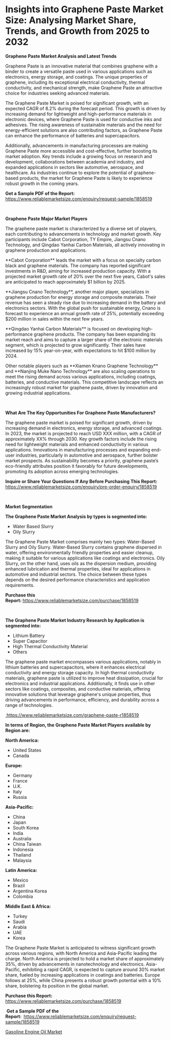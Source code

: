 <p><h1>Insights into Graphene Paste Market Size: Analysing Market Share, Trends, and Growth from 2025 to 2032</h1></p><p><strong>Graphene Paste Market Analysis and Latest Trends</strong></p>
<p><p>Graphene Paste is an innovative material that combines graphene with a binder to create a versatile paste used in various applications such as electronics, energy storage, and coatings. The unique properties of graphene, including its exceptional electrical conductivity, thermal conductivity, and mechanical strength, make Graphene Paste an attractive choice for industries seeking advanced materials.</p><p>The Graphene Paste Market is poised for significant growth, with an expected CAGR of 8.2% during the forecast period. This growth is driven by increasing demand for lightweight and high-performance materials in electronic devices, where Graphene Paste is used for conductive inks and adhesives. The rising awareness of sustainable materials and the need for energy-efficient solutions are also contributing factors, as Graphene Paste can enhance the performance of batteries and supercapacitors.</p><p>Additionally, advancements in manufacturing processes are making Graphene Paste more accessible and cost-effective, further boosting its market adoption. Key trends include a growing focus on research and development, collaborations between academia and industry, and expanded applications in sectors like automotive, aerospace, and healthcare. As industries continue to explore the potential of graphene-based products, the market for Graphene Paste is likely to experience robust growth in the coming years.</p></p>
<p><strong>Get a Sample PDF of the Report:&nbsp;</strong> <a href="https://www.reliablemarketsize.com/enquiry/request-sample/1858519?utm_campaign=2747&utm_medium=2&utm_source=Github&utm_content=ia&utm_term=02042025&utm_id=graphene-paste">https://www.reliablemarketsize.com/enquiry/request-sample/1858519</a></p>
<p>&nbsp;</p>
<p><strong>Graphene Paste Major Market Players</strong></p>
<p><p>The graphene paste market is characterized by a diverse set of players, each contributing to advancements in technology and market growth. Key participants include Cabot Corporation, TY Empire, Jiangsu Cnano Technology, and Qingdao Yanhai Carbon Materials, all actively innovating in graphene production and applications.</p><p>**Cabot Corporation** leads the market with a focus on specialty carbon black and graphene materials. The company has reported significant investments in R&D, aiming for increased production capacity. With a projected market growth rate of 20% over the next five years, Cabot's sales are anticipated to reach approximately $1 billion by 2025.</p><p>**Jiangsu Cnano Technology**, another major player, specializes in graphene production for energy storage and composite materials. Their revenue has seen a steady rise due to increasing demand in the battery and electronics sectors. With the global push for sustainable energy, Cnano is forecast to experience an annual growth rate of 25%, potentially exceeding $200 million in sales within the next few years.</p><p>**Qingdao Yanhai Carbon Materials** is focused on developing high-performance graphene products. The company has been expanding its market reach and aims to capture a larger share of the electronic materials segment, which is projected to grow significantly. Their sales have increased by 15% year-on-year, with expectations to hit $100 million by 2024.</p><p>Other notable players such as **Xiamen Knano Graphene Technology** and **Nanjing Muke Nano Technology** are also scaling operations to meet the rising demand across various applications, including coatings, batteries, and conductive materials. This competitive landscape reflects an increasingly robust market for graphene paste, driven by innovation and growing industrial applications.</p></p>
<p>&nbsp;</p>
<p><strong>What Are The Key Opportunities For Graphene Paste Manufacturers?</strong></p>
<p><p>The graphene paste market is poised for significant growth, driven by increasing demand in electronics, energy storage, and advanced coatings. In 2023, the market is projected to reach USD XXX million, with a CAGR of approximately XX% through 2030. Key growth factors include the rising need for lightweight materials and enhanced conductivity in various applications. Innovations in manufacturing processes and expanding end-user industries, particularly in automotive and aerospace, further bolster market prospects. As sustainability becomes a priority, graphene paste’s eco-friendly attributes position it favorably for future developments, promoting its adoption across emerging technologies.</p></p>
<p><strong>Inquire or Share Your Questions If Any Before Purchasing This Report:</strong> <a href="https://www.reliablemarketsize.com/enquiry/pre-order-enquiry/1858519?utm_campaign=2747&utm_medium=2&utm_source=Github&utm_content=ia&utm_term=02042025&utm_id=graphene-paste">https://www.reliablemarketsize.com/enquiry/pre-order-enquiry/1858519</a></p>
<p>&nbsp;</p>
<p><strong>Market Segmentation</strong></p>
<p><strong>The Graphene Paste Market Analysis by types is segmented into:</strong></p>
<p><ul><li>Water Based Slurry</li><li>Oily Slurry</li></ul></p>
<p><p>The Graphene Paste Market comprises mainly two types: Water-Based Slurry and Oily Slurry. Water-Based Slurry contains graphene dispersed in water, offering environmentally friendly properties and easier cleanup, making it suitable for various applications like coatings and electronics. Oily Slurry, on the other hand, uses oils as the dispersion medium, providing enhanced lubrication and thermal properties, ideal for applications in automotive and industrial sectors. The choice between these types depends on the desired performance characteristics and application requirements.</p></p>
<p><strong>Purchase this Report:&nbsp;</strong><a href="https://www.reliablemarketsize.com/purchase/1858519?utm_campaign=2747&utm_medium=2&utm_source=Github&utm_content=ia&utm_term=02042025&utm_id=graphene-paste">https://www.reliablemarketsize.com/purchase/1858519</a></p>
<p>&nbsp;</p>
<p><strong>The Graphene Paste Market Industry Research by Application is segmented into:</strong></p>
<p><ul><li>Lithium Battery</li><li>Super Capacitor</li><li>High Thermal Conductivity Material</li><li>Others</li></ul></p>
<p><p>The graphene paste market encompasses various applications, notably in lithium batteries and supercapacitors, where it enhances electrical conductivity and energy storage capacity. In high thermal conductivity materials, graphene paste is utilized to improve heat dissipation, crucial for electronics and industrial applications. Additionally, it finds use in other sectors like coatings, composites, and conductive materials, offering innovative solutions that leverage graphene's unique properties, thus driving advancements in performance, efficiency, and durability across a range of technologies.</p></p>
<p><a href="https://www.reliablemarketsize.com/graphene-paste-r1858519?utm_campaign=2747&utm_medium=2&utm_source=Github&utm_content=ia&utm_term=02042025&utm_id=graphene-paste">&nbsp;https://www.reliablemarketsize.com/graphene-paste-r1858519</a></p>
<p><strong>In terms of Region, the Graphene Paste Market Players available by Region are:</strong></p>
<p>
    <p> <strong> North America: </strong>
        <ul>
            <li>United States</li>
            <li>Canada</li>
        </ul>
        </p> 
    <p> <strong> Europe: </strong>
        <ul>
            <li>Germany</li>
            <li>France</li>
            <li>U.K.</li>
            <li>Italy</li>
            <li>Russia</li>
        </ul>
        </p> 
    <p> <strong> Asia-Pacific: </strong>
        <ul>
            <li>China</li>
            <li>Japan</li>
            <li>South Korea</li>
            <li>India</li>
            <li>Australia</li>
            <li>China Taiwan</li>
            <li>Indonesia</li>
            <li>Thailand</li>
            <li>Malaysia</li>
        </ul>
        </p> 
    <p> <strong> Latin America: </strong>
        <ul>
            <li>Mexico</li>
            <li>Brazil</li>
            <li>Argentina Korea</li>
            <li>Colombia</li>
        </ul>
        </p> 
    <p> <strong> Middle East & Africa: </strong>
        <ul>
            <li>Turkey</li>
            <li>Saudi</li>
            <li>Arabia</li>
            <li>UAE</li>
            <li>Korea</li>
        </ul>
    </p>
    </p>
<p><p>The Graphene Paste Market is anticipated to witness significant growth across various regions, with North America and Asia-Pacific leading the charge. North America is projected to hold a market share of approximately 35%, driven by advancements in nanotechnology and electronics. Asia-Pacific, exhibiting a rapid CAGR, is expected to capture around 30% market share, fueled by increasing applications in coatings and batteries. Europe follows at 25%, while China presents a robust growth potential with a 10% share, bolstering its position in the global market.</p></p>
<p><strong>Purchase this Report: </strong><a href="https://www.reliablemarketsize.com/purchase/1858519?utm_campaign=2747&utm_medium=2&utm_source=Github&utm_content=ia&utm_term=02042025&utm_id=graphene-paste">https://www.reliablemarketsize.com/purchase/1858519</a></p>
<p>&nbsp;<strong>Get a Sample PDF of the Report:&nbsp;&nbsp;</strong><a href="https://www.reliablemarketsize.com/enquiry/request-sample/1858519?utm_campaign=2747&utm_medium=2&utm_source=Github&utm_content=ia&utm_term=02042025&utm_id=graphene-paste">https://www.reliablemarketsize.com/enquiry/request-sample/1858519</a></p>
<p><strong></strong></p>
<p><p><a href="https://github.com/tselahiara/Market-Research-Report-List-1/blob/main/gasoline-engine-oil-market.md?utm_campaign=2747&utm_medium=2&utm_source=Github&utm_content=ia&utm_term=02042025&utm_id=graphene-paste">Gasoline Engine Oil Market</a></p></p>